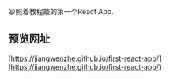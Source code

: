 😆照着教程敲的第一个React App.

## 预览网址
[https://jiangwenzhe.github.io/first-react-app/](https://jiangwenzhe.github.io/first-react-app/)
